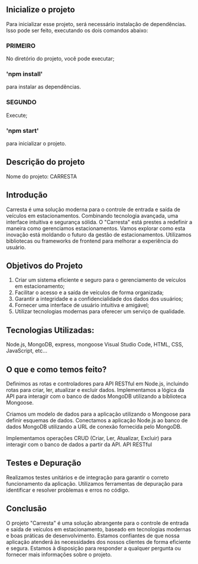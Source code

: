 ## Inicialize o projeto
Para inicializar esse projeto, será necessário instalação de dependências. Isso pode ser feito, executando os dois comandos abaixo:

### PRIMEIRO 
No diretório do projeto, você pode executar;

### 'npm install'
para instalar as dependências.

### SEGUNDO 
 Execute;

### 'npm start'  
 para inicializar o projeto.


## Descrição do projeto
Nome do projeto: CARRESTA 

## Introdução
Carresta é uma solução moderna para o controle de entrada e saída de veículos em estacionamentos. Combinando tecnologia avançada, uma interface intuitiva e segurança sólida. O "Carresta" está prestes a redefinir a maneira como gerenciamos estacionamentos. Vamos explorar como esta inovação está moldando o futuro da gestão de estacionamentos. Utilizamos bibliotecas ou frameworks de frontend para melhorar a experiência do usuário.

## Objetivos do Projeto
1. Criar um sistema eficiente e seguro para o gerenciamento de veículos em estacionamento;
2. Facilitar o acesso e a saída de veículos de forma organizada;
3. Garantir a integridade e a confidencialidade dos dados dos usuários;
4. Fornecer uma interface de usuário intuitiva e amigável;
5. Utilizar tecnologias modernas para oferecer um serviço de qualidade.

## Tecnologias Utilizadas:
Node.js, MongoDB, express, mongoose
Visual Studio Code, HTML, CSS, JavaScript, etc...

## O que e como temos feito?

Definimos as rotas e controladores para API RESTful em Node.js, incluindo rotas para criar, ler, atualizar e excluir dados.
Implementamos a lógica da API para interagir com o banco de dados MongoDB utilizando a biblioteca Mongoose.

Criamos um modelo de dados para a aplicação utilizando o Mongoose para definir esquemas de dados.
Conectamos a aplicação Node.js ao banco de dados MongoDB utilizando a URL de conexão fornecida pelo MongoDB.

Implementamos operações CRUD (Criar, Ler, Atualizar, Excluir) para interagir com o banco de dados a partir da API.
API RESTful

## Testes e Depuração
Realizamos testes unitários e de integração para garantir o correto funcionamento da aplicação.
Utilizamos ferramentas de depuração para identificar e resolver problemas e erros no código.

## Conclusão
O projeto "Carresta" é uma solução abrangente para o controle de entrada e saída de veículos em estacionamento, baseado em tecnologias modernas e boas práticas de desenvolvimento. Estamos confiantes de que nossa aplicação atenderá às necessidades dos nossos clientes de forma eficiente e segura. Estamos à disposição para responder a qualquer pergunta ou fornecer mais informações sobre o projeto.




